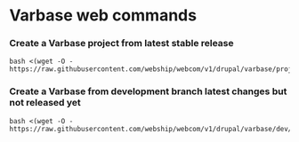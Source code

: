 # Varbase web commands

### Create a Varbase project from latest stable release
```
bash <(wget -O - https://raw.githubusercontent.com/webship/webcom/v1/drupal/varbase/project/create.sh)
```

### Create a Varbase from development branch latest changes but not released yet
```
bash <(wget -O - https://raw.githubusercontent.com/webship/webcom/v1/drupal/varbase/dev/create.sh)
```